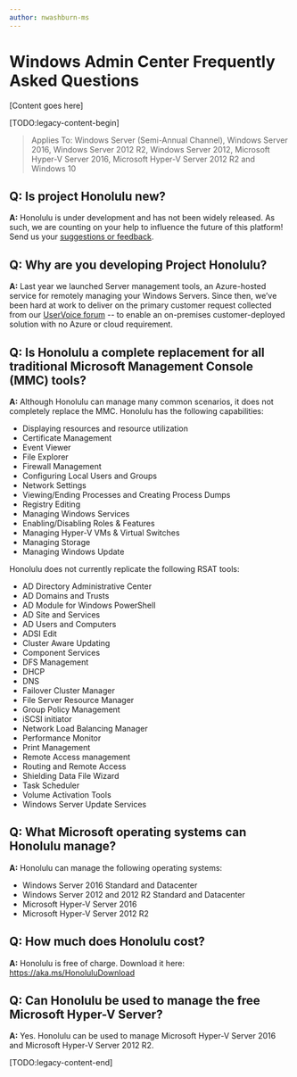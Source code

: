 ```yaml
---
author: nwashburn-ms
---
```


# Windows Admin Center Frequently Asked Questions

[Content goes here]

[TODO:legacy-content-begin]

>Applies To: Windows Server (Semi-Annual Channel), Windows Server 2016, Windows Server 2012 R2, Windows Server 2012, Microsoft Hyper-V Server 2016, Microsoft Hyper-V Server 2012 R2 and Windows 10

## Q: Is project Honolulu new?

**A:** Honolulu is under development and has not been widely released. As such, we are counting on your help to influence the future of this platform! Send us your [suggestions or feedback](http://aka.ms/HonoluluFeedback).

## Q: Why are you developing Project Honolulu?

**A:** Last year we launched Server management tools, an Azure-hosted service for remotely managing your Windows Servers. Since then, we’ve been hard at work to deliver on the primary customer request collected from our [UserVoice forum](https://windowsserver.uservoice.com/forums/295071-management-tools/suggestions/12288024-make-the-azure-based-management-tools-for-nano-ser) -- to enable an on-premises customer-deployed solution with no Azure or cloud requirement.

## Q: Is Honolulu a complete replacement for all traditional Microsoft Management Console (MMC) tools?

**A:** Although Honolulu can manage many common scenarios, it does not completely replace the MMC. Honolulu has the following capabilities:

-   Displaying resources and resource utilization
-   Certificate Management
-   Event Viewer
-   File Explorer
-   Firewall Management
-   Configuring Local Users and Groups
-   Network Settings
-   Viewing/Ending Processes and Creating Process Dumps
-   Registry Editing
-   Managing Windows Services
-   Enabling/Disabling Roles & Features
-   Managing Hyper-V VMs & Virtual Switches
-   Managing Storage
-   Managing Windows Update

Honolulu does not currently replicate the following RSAT tools:

-   AD Directory Administrative Center
-   AD Domains and Trusts
-   AD Module for Windows PowerShell
-   AD Site and Services
-   AD Users and Computers
-   ADSI Edit
-   Cluster Aware Updating
-   Component Services
-   DFS Management
-   DHCP
-   DNS
-   Failover Cluster Manager
-   File Server Resource Manager
-   Group Policy Management
-   iSCSI initiator
-   Network Load Balancing Manager
-   Performance Monitor
-   Print Management
-   Remote Access management
-   Routing and Remote Access
-   Shielding Data File Wizard
-   Task Scheduler
-   Volume Activation Tools
-   Windows Server Update Services

## Q: What Microsoft operating systems can Honolulu manage?

**A:** Honolulu can manage the following operating systems:

-   Windows Server 2016 Standard and Datacenter
-   Windows Server 2012 and 2012 R2 Standard and Datacenter
-   Microsoft Hyper-V Server 2016
-   Microsoft Hyper-V Server 2012 R2

## Q: How much does Honolulu cost?

**A:** Honolulu is free of charge. Download it here: https://aka.ms/HonoluluDownload

## Q: Can Honolulu be used to manage the free Microsoft Hyper-V Server?

**A:** Yes. Honolulu can be used to manage Microsoft Hyper-V Server 2016 and Microsoft Hyper-V Server 2012 R2.

[TODO:legacy-content-end]
